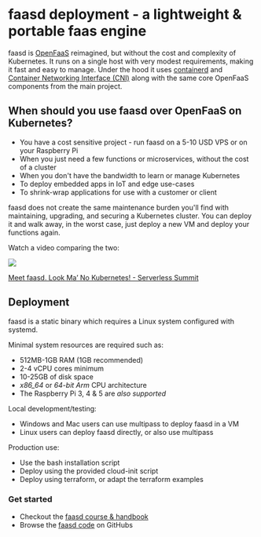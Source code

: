 # faasd deployment - a lightweight & portable faas engine

faasd is [OpenFaaS](https://github.com/openfaas/) reimagined, but without the cost and complexity of Kubernetes. It runs on a single host with very modest requirements, making it fast and easy to manage. Under the hood it uses [containerd](https://containerd.io/) and [Container Networking Interface (CNI)](https://github.com/containernetworking/cni) along with the same core OpenFaaS components from the main project.

## When should you use faasd over OpenFaaS on Kubernetes?

* You have a cost sensitive project - run faasd on a 5-10 USD VPS or on your Raspberry Pi
* When you just need a few functions or microservices, without the cost of a cluster
* When you don't have the bandwidth to learn or manage Kubernetes
* To deploy embedded apps in IoT and edge use-cases
* To shrink-wrap applications for use with a customer or client

faasd does not create the same maintenance burden you'll find with maintaining, upgrading, and securing a Kubernetes cluster. You can deploy it and walk away, in the worst case, just deploy a new VM and deploy your functions again.

Watch a video comparing the two:

[![](https://img.youtube.com/vi/ZnZJXI377ak/hqdefault.jpg)](https://www.youtube.com/watch?v=ZnZJXI377ak)

[Meet faasd. Look Ma’ No Kubernetes! - Serverless Summit](https://www.youtube.com/watch?v=ZnZJXI377ak)

## Deployment

faasd is a static binary which requires a Linux system configured with systemd.

Minimal system resources are required such as:

* 512MB-1GB RAM (1GB recommended)
* 2-4 vCPU cores minimum
* 10-25GB of disk space
* *x86_64* or *64-bit Arm* CPU architecture
* The Raspberry Pi 3, 4 & 5 are *also supported*

Local development/testing:

* Windows and Mac users can use multipass to deploy faasd in a VM
* Linux users can deploy faasd directly, or also use multipass

Production use:

* Use the bash installation script
* Deploy using the provided cloud-init script
* Deploy using terraform, or adapt the terraform examples

### Get started

* Checkout the [faasd course & handbook](https://gumroad.com/l/serverless-for-everyone-else)
* Browse the [faasd code](https://github.com/openfaas/faasd/) on GitHubs
